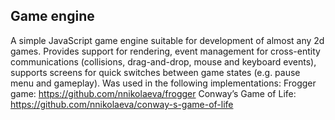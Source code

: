 ## Game engine

A simple JavaScript game engine suitable for development of almost any 2d games. Provides support for rendering, event management for cross-entity communications (collisions, drag-and-drop, mouse and keyboard events), supports screens for quick switches between game states (e.g. pause menu and gameplay). Was used in the following implementations:
Frogger game: https://github.com/nnikolaeva/frogger
Conway’s Game of Life: https://github.com/nnikolaeva/conway-s-game-of-life